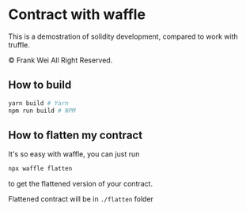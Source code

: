 # Contract with waffle

This is a demostration of solidity development, compared to work with truffle.

©️ Frank Wei All Right Reserved.

## How to build

```bash
yarn build # Yarn
npm run build # NPM
```

## How to flatten my contract

It's so easy with waffle, you can just run 

```bash
npx waffle flatten
```

to get the flattened version of your contract.

Flattened contract will be in `./flatten` folder